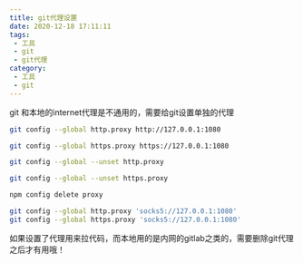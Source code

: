 ```yaml
---
title: git代理设置
date: 2020-12-18 17:11:11
tags:
 - 工具
 - git
 - git代理
category:
 - 工具
 - git
---
```


git 和本地的internet代理是不通用的，需要给git设置单独的代理

```bash
git config --global http.proxy http://127.0.0.1:1080

git config --global https.proxy https://127.0.0.1:1080

git config --global --unset http.proxy

git config --global --unset https.proxy

npm config delete proxy

git config --global http.proxy 'socks5://127.0.0.1:1080'
git config --global https.proxy 'socks5://127.0.0.1:1080'

```
如果设置了代理用来拉代码，而本地用的是内网的gitlab之类的，需要删除git代理之后才有用哦！

